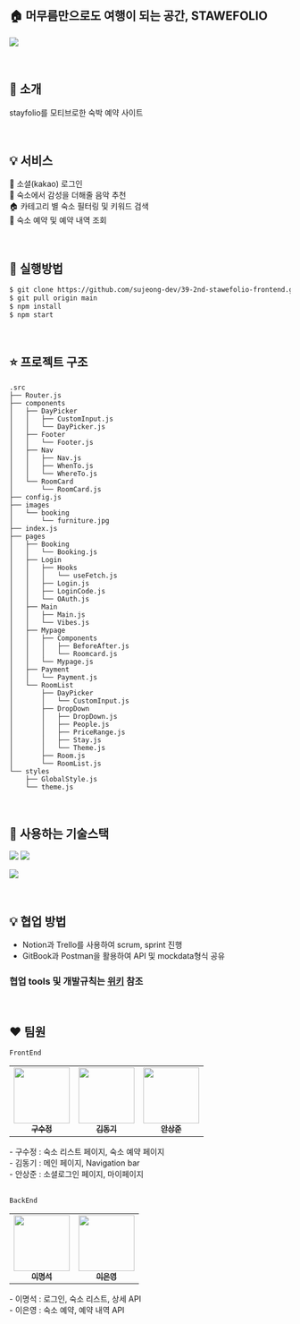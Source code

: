 ## 🏠 머무름만으로도 여행이 되는 공간, STAWEFOLIO

![](https://velog.velcdn.com/images/sujeong_dev/post/5aa50db8-787b-43ac-8b61-f79c31a8b5a6/image.gif)

<br />

## 👏 소개

stayfolio를 모티브로한 숙박 예약 사이트

<br />

## 💡 서비스
👤 소셜(kakao) 로그인 <br />
🎵 숙소에서 감성을 더해줄 음악 추천 <br />
🏠 카테고리 별 숙소 필터링 및 키워드 검색 <br />
🛒 숙소 예약 및 예약 내역 조회 <br />

<br />

## 🚀 실행방법
```zsh
$ git clone https://github.com/sujeong-dev/39-2nd-stawefolio-frontend.git
$ git pull origin main
$ npm install
$ npm start
```

<br />

## ⭐️ 프로젝트 구조
```
.src
├── Router.js
├── components
│   ├── DayPicker
│   │   ├── CustomInput.js
│   │   └── DayPicker.js
│   ├── Footer
│   │   └── Footer.js
│   ├── Nav
│   │   ├── Nav.js
│   │   ├── WhenTo.js
│   │   └── WhereTo.js
│   └── RoomCard
│       └── RoomCard.js
├── config.js
├── images
│   └── booking
│       └── furniture.jpg
├── index.js
├── pages
│   ├── Booking
│   │   └── Booking.js
│   ├── Login
│   │   ├── Hooks
│   │   │   └── useFetch.js
│   │   ├── Login.js
│   │   ├── LoginCode.js
│   │   └── OAuth.js
│   ├── Main
│   │   ├── Main.js
│   │   └── Vibes.js
│   ├── Mypage
│   │   ├── Components
│   │   │   ├── BeforeAfter.js
│   │   │   └── Roomcard.js
│   │   └── Mypage.js
│   ├── Payment
│   │   └── Payment.js
│   └── RoomList
│       ├── DayPicker
│       │   └── CustomInput.js
│       ├── DropDown
│       │   ├── DropDown.js
│       │   ├── People.js
│       │   ├── PriceRange.js
│       │   ├── Stay.js
│       │   └── Theme.js
│       ├── Room.js
│       └── RoomList.js
└── styles
    ├── GlobalStyle.js
    └── theme.js
```

<br />

## 🔧 사용하는 기술스택
<p>
<img src="https://img.shields.io/badge/React-61DAFB?style=flat-square&logo=React&logoColor=black" style="display=inline" />
<img src="https://img.shields.io/badge/Styled%20 Components-DB7093?style=flat-square&logo=StyledComponents&logoColor=white" style="display:inline-block"/>
<figure class="third"></figure>
</p>

![](https://velog.velcdn.com/images/sujeong_dev/post/7ae959d1-f530-4b7a-b1ae-92b0809d813d/image.png)

<br />

## 💡 협업 방법

- Notion과 Trello를 사용하여 scrum, sprint 진행
- GitBook과 Postman을 활용하여 API 및 mockdata형식 공유 <br />

### 협업 tools 및 개발규칙는 [위키](https://github.com/wecode-bootcamp-korea/39-2nd-stawefolio-frontend/wiki) 참조

<br />

## ❤️ 팀원

`FrontEnd`

<table>
  <tbody>
    <tr>
      <td align="center"><a href="https://github.com/sujeong-dev"><img src="https://avatars.githubusercontent.com/u/112826154?v=4" width="100px;" alt=""/><br /><sub><b>구수정</b></sub></a><br /></td>
      <td align="center"><a href="https://github.com/Sing-DongKi"><img src="https://avatars.githubusercontent.com/u/112953746?v=4" width="100px;" alt=""/><br /><sub><b>김동기</b></sub></a><br /></td>
      <td align="center"><a href="https://github.com/Dave-ahn"><img src="https://avatars.githubusercontent.com/u/110475834?v=4" width="100px;" alt=""/><br /><sub><b>안상준</b></sub></a><br /></td>
     <tr/>
  </tbody>
</table>
- 구수정 : 숙소 리스트 페이지, 숙소 예약 페이지 <br />
- 김동기 : 메인 페이지, Navigation bar <br />
- 안상준 : 소셜로그인 페이지, 마이페이지 <br />
<br />

`BackEnd`

<table>
  <tbody>
    <tr>
      <td align="center"><a href="https://github.com/myeongseoklee"><img src="https://avatars.githubusercontent.com/u/109528794?v=4" width="100px;" alt=""/><br /><sub><b>이명석</b></sub></a><br /></td>
      <td align="center"><a href="https://github.com/exnyxxng"><img src="https://avatars.githubusercontent.com/u/107943132?v=4" width="100px;" alt=""/><br /><sub><b>이은영</b></sub></a><br /></td>
     <tr/>
  </tbody>
</table>
- 이명석 : 로그인, 숙소 리스트, 상세 API <br />
- 이은영 : 숙소 예약, 예약 내역 API <br />
<br />
